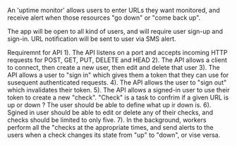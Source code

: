 An 'uptime monitor' allows users to enter URLs they want monitored, and receive alert when those resources "go down" or "come back up".

The app will be open to all kind of users, and will require user sign-up and sign-in.
URL notification will be sent to user via SMS alert.

Requiremnt for API
1). The API listens on a port and accepts incoming HTTP requests for POST, GET, PUT, DELETE and HEAD
2). The API allows a client to connect, then create a new user, then edit and delete that user
3). The API allows a user to "sign in" which gives them a token that they can use for susequent authenticated requests.
4). The API allows the user to "sign out" which invalidates their token.
5). The API allows a signed-in user to use their token to create a new "check". "Check" is a task to confrim if a given URL is up or down ? The user should be able to define what up ir down is.
6). Sgined in user should be able to edit or delete any of their checks, and checks should be limited to only five.
7). In the background, workers perform all the "checks at the appropriate times, and send alerts to the users when a check changes its state from "up" to "down", or vise versa.
